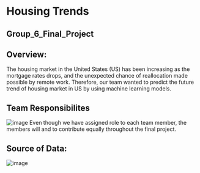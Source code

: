 # Housing Trends

## Group_6_Final_Project

## Overview: 
The housing market in the United States (US) has been increasing as the mortgage rates drops, and the unexpected chance of reallocation made possible by remote work.  Therefore, our team wanted to predict the future trend of housing market in US by using machine learning models.

## Team Responsibilites
![image](https://user-images.githubusercontent.com/79486450/124840444-fbd3a600-df58-11eb-86be-37948e40e25a.png)
Even though we have assigned role to each team member, the members will and to contribute equally throughout the final project.

## Source of Data: 
![image](https://user-images.githubusercontent.com/79486450/124840502-20c81900-df59-11eb-8956-fad210d56e95.png)
